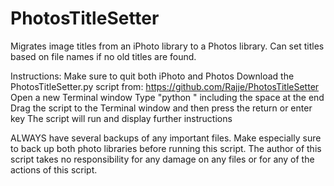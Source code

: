 # PhotosTitleSetter

Migrates image titles from an iPhoto library to a Photos library. Can set titles based on file names if no old titles are found. 

Instructions:
Make sure to quit both iPhoto and Photos
Download the PhotosTitleSetter.py script from: https://github.com/Rajje/PhotosTitleSetter
Open a new Terminal window
Type "python " including the space at the end
Drag the script to the Terminal window and then press the return or enter key
The script will run and display further instructions

ALWAYS have several backups of any important files. Make especially sure to back up both photo libraries before running this script. The author of this script takes no responsibility for any damage on any files or for any of the actions of this script.